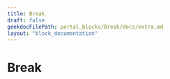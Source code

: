 ```yaml
---
title: Break
draft: false
geekdocFilePath: portal_blocks/Break/docs/extra.md
layout: "block_documentation"
---
```

# Break